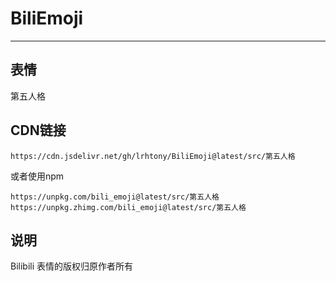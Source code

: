 # BiliEmoji
---
## 表情
第五人格
## CDN链接
```
https://cdn.jsdelivr.net/gh/lrhtony/BiliEmoji@latest/src/第五人格
```
或者使用npm
```
https://unpkg.com/bili_emoji@latest/src/第五人格
https://unpkg.zhimg.com/bili_emoji@latest/src/第五人格
```
## 说明
Bilibili 表情的版权归原作者所有
